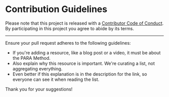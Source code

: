 # Contribution Guidelines

Please note that this project is released with a
[Contributor Code of Conduct](code-of-conduct.md). By participating in this
project you agree to abide by its terms.

---

Ensure your pull request adheres to the following guidelines:

- If you're adding a resource, like a blog post or a video, it must be about the PARA Method.
- Also explain why this resource is important. We're curating a list, not aggregating everything.
- Even better if this explanation is in the description for the link, so everyone can see it when
reading the list.

Thank you for your suggestions!
